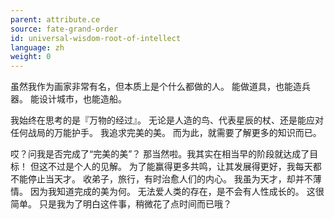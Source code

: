 ```yaml
---
parent: attribute.ce
source: fate-grand-order
id: universal-wisdom-root-of-intellect
language: zh
weight: 0
---
```


虽然我作为画家非常有名，但本质上是个什么都做的人。
能做道具，也能造兵器。
能设计城市，也能造船。

我始终在思考的是『万物的经过』。
无论是人造的鸟、代表星辰的杖、还是能应对任何战局的万能护手。
我追求完美的美。
而为此，就需要了解更多的知识而已。

哎？问我是否完成了“完美的美”？
那当然啦。我其实在相当早的阶段就达成了目标！
但这不过是个人的见解。
为了能赢得更多共鸣，让其发展得更好，我每天都不能停止当天才。
收弟子，旅行，有时治愈人们的内心。
我虽为天才，却并不薄情。
因为我知道完成的美为何。
无法爱人类的存在，是不会有人性成长的。
这很简单。
只是我为了明白这件事，稍微花了点时间而已哦？
